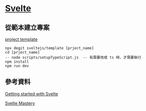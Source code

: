 # [Svelte](https://svelte.dev/)

## 從範本建立專案

[project template](https://github.com/sveltejs/template)

```
npx degit sveltejs/template [prject_name]
cd [prject_name]
-- node scripts/setupTypeScript.js  -- 有需要改成 ts 時，才需要執行
npm install
npm run dev
```

## 參考資料

[Getting started with Svelte](https://developer.mozilla.org/en-US/docs/Learn/Tools_and_testing/Client-side_JavaScript_frameworks/Svelte_getting_started)

[Svelte Mastery](https://www.youtube.com/channel/UCg6SQd5jnWo5Y70rZD9SQFA/videos)